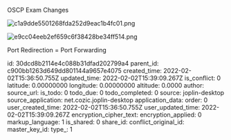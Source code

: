 OSCP Exam Changes

![c1a9dde5501268fda252d9eac1b4fc01.png](:/3f4d13265b434877982d9280ca3426c7)

![e9cc04eeb2ef659c6f38428be34ff514.png](:/f06c905eb3cd4c36b8ffce5879cd5c73)

Port Redirection = Port Forwarding

id: 30dcd8b2114e4c088b31dfad202799a4
parent_id: c900bb1263d649dd801144a9657e4075
created_time: 2022-02-02T15:36:50.755Z
updated_time: 2022-02-02T15:39:09.267Z
is_conflict: 0
latitude: 0.00000000
longitude: 0.00000000
altitude: 0.0000
author: 
source_url: 
is_todo: 0
todo_due: 0
todo_completed: 0
source: joplin-desktop
source_application: net.cozic.joplin-desktop
application_data: 
order: 0
user_created_time: 2022-02-02T15:36:50.755Z
user_updated_time: 2022-02-02T15:39:09.267Z
encryption_cipher_text: 
encryption_applied: 0
markup_language: 1
is_shared: 0
share_id: 
conflict_original_id: 
master_key_id: 
type_: 1